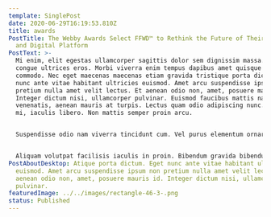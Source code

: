 ```yaml
---
template: SinglePost
date: 2020-06-29T16:19:53.810Z
title: awards
PostTitle: The Webby Awards Select FFWD™ to Rethink the Future of Their Brand
  and Digital Platform
PostText: >-
  Mi enim, elit egestas ullamcorper sagittis dolor sem dignissim massa. Id arcu
  congue ultrices eros. Morbi viverra enim tempus dapibus amet quisque odio
  commodo. Nec eget maecenas maecenas etiam gravida tristique porta dictum. Eget
  nunc ante vitae habitant ultricies euismod. Amet arcu suspendisse ipsum non
  pretium nulla amet velit lectus. Et aenean odio non, amet, posuere mauris id.
  Integer dictum nisi, ullamcorper pulvinar. Euismod faucibus mattis nam
  venenatis, aenean mauris at turpis. Lectus quam odio adipiscing nunc. Lacus ut
  mi, iaculis libero. Non mattis semper proin arcu. 


  Suspendisse odio nam viverra tincidunt cum. Vel purus elementum ornare cras sit ante purus. Nibh risus eget sollicitudin at pretium, nisi, ultricies id quis. Fringilla tellus eget in sed vitae vitae. Ac sed blandit augue curabitur. Magna morbi quam lobortis mattis velit quam. Cum urna a in feugiat fermentum vitae sem amet turpis. Volutpat vehicula orci, commodo ipsum augue. Massa donec nibh metus a platea eget. 


  Aliquam volutpat facilisis iaculis in proin. Bibendum gravida bibendum et purus. Eget nibh nulla turpis ac in cras interdum nec etiam. Gravida tempus lectus volutpat in vel cras et. Eget neque, vitae pretium, id in quis tincidunt. Id facilisi commodo odio vitae aliquam aliquam. Tempus feugiat sit cras bibendum diam placerat. Id lorem platea morbi elit tristique sit malesuada tortor eu hendrerit est donec elementum. Purus in sapien felis sed scelerisque convallis sit. Mauris diam, gravida rhoncus porttitor vitae lorem aliquam feugiat donec.
PostAboutDesktop: Atique porta dictum. Eget nunc ante vitae habitant ultricies
  euismod. Amet arcu suspendisse ipsum non pretium nulla amet velit lectus. Et
  aenean odio non, amet, posuere mauris id. Integer dictum nisi, ullamcorper
  pulvinar.
featuredImage: ../../images/rectangle-46-3-.png
status: Published
---
```


